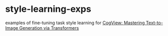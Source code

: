 # style-learning-exps

examples of fine-tuning task style learning for [CogView: Mastering Text-to-Image Generation via Transformers](https://arxiv.org/pdf/2105.13290.pdf)

